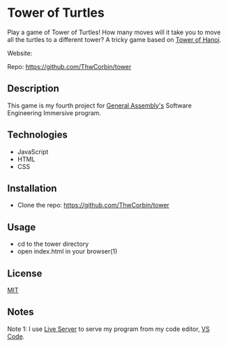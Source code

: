 # Tower of Turtles

Play a game of Tower of Turtles! How many moves will it take you to move all the turtles to a different tower? A tricky game based on [Tower of Hanoi](https://en.wikipedia.org/wiki/Tower_of_Hanoi, "Wikipedia entry for Tower of Hanoi").

Website:

Repo: https://github.com/ThwCorbin/tower

## Description

This game is my fourth project for [General Assembly's](https://generalassemb.ly/ "General Assembly homepage") Software Engineering Immersive program.

## Technologies

- JavaScript
- HTML
- CSS

## Installation

- Clone the repo: https://github.com/ThwCorbin/tower

## Usage

- cd to the tower directory
- open index.html in your browser(1)

## License

[MIT](LICENSE.txt "MIT License text file")

## Notes

Note 1: I use [Live Server](https://marketplace.visualstudio.com/items?itemName=ritwickdey.LiveServer "Live Server extension") to serve my program from my code editor, [VS Code](https://code.visualstudio.com/ "Visual Studio Code editor").
